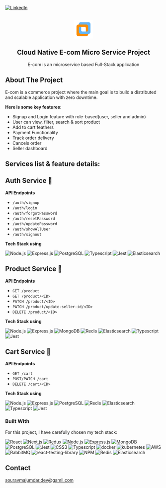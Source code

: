 <a name="readme-top"></a>

[![LinkedIn][linkedin-shield]][linkedin-url]

<!-- PROJECT LOGO -->
<br />
<div align="center">
  <a href="https://github.com/souravdev-eng/E-com-micro-service">
    <img src="./user-client/src/assets/logo.png" alt="Logo" width="60" height="60">
  </a>
  <h2 align="center">Cloud Native E-com Micro Service Project</h2>
  <p align="center">
    E-com is an microservice based Full-Stack application
  </p>
</div>

<!-- <div>
 <img src="./client/public/img/demo.png" alt="Logo" width="100%" height="32%">
</div> -->

<!-- ABOUT THE PROJECT -->

## About The Project

E-com is a commerce project where the main goal is to build a distributed and scalable application with zero downtime.

**Here is some key features:**

-   Signup and Login feature with role-based(user, seller and admin)
-   User can view, filter, search & sort product
-   Add to cart feathers
-   Payment Functionality
-   Track order delivery
-   Cancels order
-   Seller dashboard

## Services list & feature details:

## Auth Service 🔑

**API Endpoints**

-   `/auth/signup`
-   `/auth/login`
-   `/auth/forgotPassword`
-   `/auth/resetPassword`
-   `/auth/updatePassword`
-   `/auth/showAllUser`
-   `/auth/signout`

**Tech Stack using**

<div style={{display:'flex', gap:'30px'}}>
<img src="https://github.com/get-icon/geticon/raw/master/icons/nodejs-icon.svg" alt="Node.js" width="35px" height="35px">
<img src="https://adware-technologies.s3.amazonaws.com/uploads/technology/thumbnail/20/express-js.png" alt="Express.js" width="35px" height="35px">
<img src="https://github.com/get-icon/geticon/raw/master/icons/postgresql.svg" alt="PostgreSQL" width="35px" height="35px">
<img src="https://github.com/get-icon/geticon/raw/master/icons/typescript-icon.svg" alt="Typescript" width="35px" height="35px">
<img src="https://github.com/get-icon/geticon/raw/master/icons/jest.svg" alt="Jest" width="35px" height="35px">
<img src="https://github.com/get-icon/geticon/raw/master/icons/elasticsearch.svg" alt="Elasticsearch" width="35px" height="35px">
</div>

## Product Service 🔑

**API Endpoints**

-   `GET /product`
-   `GET /product/<ID>`
-   `PATCH /product/<ID>`
-   `PATCH /product/update-seller-id/<ID>`
-   `DELETE /product/<ID>`

**Tech Stack using**

<div style={{display:'flex', gap:'30px'}}>
<img src="https://github.com/get-icon/geticon/raw/master/icons/nodejs-icon.svg" alt="Node.js" width="35px" height="35px">
<img src="https://adware-technologies.s3.amazonaws.com/uploads/technology/thumbnail/20/express-js.png" alt="Express.js" width="35px" height="35px">
<img src="https://github.com/get-icon/geticon/raw/master/icons/mongodb-icon.svg" alt="MongoDB" width="35px" height="35px">
<img src="https://cdn4.iconfinder.com/data/icons/redis-2/1451/Untitled-2-512.png" alt="Redis" width="35px" height="35px">
<img src="https://github.com/get-icon/geticon/raw/master/icons/elasticsearch.svg" alt="Elasticsearch" width="35px" height="35px">
<img src="https://github.com/get-icon/geticon/raw/master/icons/typescript-icon.svg" alt="Typescript" width="35px" height="35px">
<img src="https://github.com/get-icon/geticon/raw/master/icons/jest.svg" alt="Jest" width="35px" height="35px">
</div>

## Cart Service 🛒

**API Endpoints**

-   `GET /cart`
-   `POST/PATCH /cart`
-   `DELETE /cart/<ID>`

**Tech Stack using**

<div style={{display:'flex', gap:'30px'}}>
<img src="https://github.com/get-icon/geticon/raw/master/icons/nodejs-icon.svg" alt="Node.js" width="35px" height="35px">
<img src="https://adware-technologies.s3.amazonaws.com/uploads/technology/thumbnail/20/express-js.png" alt="Express.js" width="35px" height="35px">
<img src="https://github.com/get-icon/geticon/raw/master/icons/postgresql.svg" alt="PostgreSQL" width="35px" height="35px">
<img src="https://cdn4.iconfinder.com/data/icons/redis-2/1451/Untitled-2-512.png" alt="Redis" width="35px" height="35px">
<img src="https://github.com/get-icon/geticon/raw/master/icons/elasticsearch.svg" alt="Elasticsearch" width="35px" height="35px">
<img src="https://github.com/get-icon/geticon/raw/master/icons/typescript-icon.svg" alt="Typescript" width="35px" height="35px">
<img src="https://github.com/get-icon/geticon/raw/master/icons/jest.svg" alt="Jest" width="35px" height="35px">
</div>

### Built With

For this project, I have carefully chosen my tech stack:

<div style={{display:'flex', gap:'30px'}}>
<img src="https://github.com/get-icon/geticon/raw/master/icons/react.svg" alt="React" width="35px" height="35px">
<img src="https://github.com/get-icon/geticon/raw/master/icons/nextjs-icon.svg" alt="Next.js" width="35px" height="35px">
<img src="https://github.com/get-icon/geticon/raw/master/icons/redux.svg" alt="Redux" width="35px" height="35px">
<img src="https://github.com/get-icon/geticon/raw/master/icons/nodejs-icon.svg" alt="Node.js" width="35px" height="35px">
<img src="https://adware-technologies.s3.amazonaws.com/uploads/technology/thumbnail/20/express-js.png" alt="Express.js" width="35px" height="35px">
<img src="https://github.com/get-icon/geticon/raw/master/icons/mongodb-icon.svg" alt="MongoDB" width="35px" height="35px">
<img src="https://github.com/get-icon/geticon/raw/master/icons/postgresql.svg" alt="PostgreSQL" width="35px" height="35px">
<img src="https://github.com/get-icon/geticon/raw/master/icons/jest.svg" alt="Jest" width="35px" height="35px">
<img src="https://github.com/get-icon/geticon/raw/master/icons/css-3.svg" alt="CSS3" width="35px" height="35px">
<img src="https://github.com/get-icon/geticon/raw/master/icons/typescript-icon.svg" alt="Typescript" width="35px" height="35px">
<img src="https://github.com/get-icon/geticon/raw/master/icons/docker-icon.svg" alt="docker" width="35px" height="35px">
<img src="https://github.com/get-icon/geticon/blob/master/icons/kubernetes.svg" alt="kubernetes" width="35px" height="35px">
<img src="https://github.com/get-icon/geticon/blob/master/icons/aws.svg" alt="AWS" width="35px" height="35px">
<img src="https://github.com/get-icon/geticon/blob/master/icons/rabbitmq.svg" alt="RabbitMQ" width="35px" height="35px">
<img src="https://testing-library.com/img/octopus-64x64.png" alt="react-testing-library" width="35px" height="35px">
<img src="https://github.com/get-icon/geticon/raw/master/icons/npm.svg" alt="NPM" width="40px" height="40px">
<img src="https://cdn4.iconfinder.com/data/icons/redis-2/1451/Untitled-2-512.png" alt="Redis" width="35px" height="35px">
<img src="https://github.com/get-icon/geticon/raw/master/icons/elasticsearch.svg" alt="Elasticsearch" width="35px" height="35px">
</div>

## Contact

souravmajumdar.dev@gamil.com

[linkedin-shield]: https://img.shields.io/badge/-LinkedIn-black.svg?style=for-the-badge&logo=linkedin&colorB=555
[linkedin-url]: https://www.linkedin.com/in/majumdarsourav/

